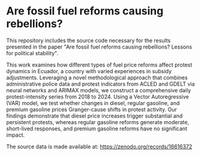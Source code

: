 # Are fossil fuel reforms causing rebellions?
This repository includes the source code necessary for the results presented in the paper "Are fossil fuel reforms causing rebellions? Lessons for political stability".

This work examines how different types of fuel price reforms affect protest dynamics in Ecuador, a country with varied experiences in subsidy adjustments. Leveraging a novel methodological approach that combines administrative police data and protest indicators from ACLED and GDELT via neural networks and ARIMAX models, we construct a comprehensive daily protest-intensity series from 2018 to 2024. Using a Vector Autoregressive (VAR) model, we test whether changes in diesel, regular gasoline, and premium gasoline prices Granger-cause shifts in protest activity. Our findings demonstrate that diesel price increases trigger substantial and persistent protests, whereas regular gasoline reforms generate moderate, short-lived responses, and premium gasoline reforms have no significant impact.

 The source data is made available at: https://zenodo.org/records/16616372
